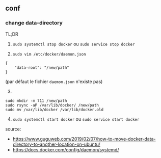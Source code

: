 ## conf

### change data-directory


TL;DR
1. `sudo systemctl stop docker` ou `sudo service stop docker` 

2. `sudo vim /etc/docker/daemon.json` 

```
{
	"data-root": "/new/path"
}
```

(par défaut le fichier `daemon.json` n'existe pas)

3.

```
sudo mkdir -m 711 /new/path
sudo rsync -aP /var/lib/docker/ /new/path
sudo mv /var/lib/docker /var/lib/docker.old
```

4. `sudo systemctl start docker` ou `sudo service start docker` 

source:
+ https://www.guguweb.com/2019/02/07/how-to-move-docker-data-directory-to-another-location-on-ubuntu/
+ https://docs.docker.com/config/daemon/systemd/
